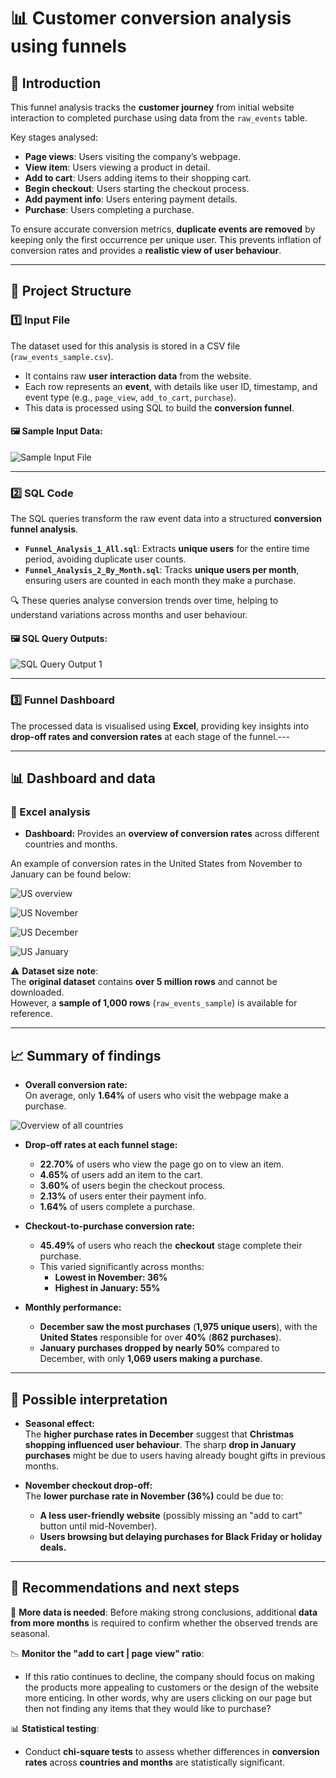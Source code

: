# 📊 Customer conversion analysis using funnels

## 📌 Introduction
This funnel analysis tracks the **customer journey** from initial website interaction to completed purchase using data from the `raw_events` table.

Key stages analysed:
- **Page views**: Users visiting the company’s webpage.
- **View item**: Users viewing a product in detail.
- **Add to cart**: Users adding items to their shopping cart.
- **Begin checkout**: Users starting the checkout process.
- **Add payment info**: Users entering payment details.
- **Purchase**: Users completing a purchase.

To ensure accurate conversion metrics, **duplicate events are removed** by keeping only the first occurrence per unique user. This prevents inflation of conversion rates and provides a **realistic view of user behaviour**.

---

## 📁 Project Structure

### 1️⃣ Input File
The dataset used for this analysis is stored in a CSV file (`raw_events_sample.csv`).  
- It contains raw **user interaction data** from the website.
- Each row represents an **event**, with details like user ID, timestamp, and event type (e.g., `page_view`, `add_to_cart`, `purchase`).
- This data is processed using SQL to build the **conversion funnel**.

#### 🖼 Sample Input Data:
![Sample Input File](img/raw_events_sample.png)  

---

### 2️⃣ SQL Code
The SQL queries transform the raw event data into a structured **conversion funnel analysis**.

- **`Funnel_Analysis_1_All.sql`**: Extracts **unique users** for the entire time period, avoiding duplicate user counts.
- **`Funnel_Analysis_2_By_Month.sql`**: Tracks **unique users per month**, ensuring users are counted in each month they make a purchase.

🔍 These queries analyse conversion trends over time, helping to understand variations across months and user behaviour.

#### 🖼 SQL Query Outputs:
![SQL Query Output 1](img/funnel_analysis_output_1.png)  
  

---

### 3️⃣ Funnel Dashboard
The processed data is visualised using **Excel**, providing key insights into **drop-off rates and conversion rates** at each stage of the funnel.---

---

## 📊 Dashboard and data

### 📌 Excel analysis
- **Dashboard:** Provides an **overview of conversion rates** across different countries and months.

An example of conversion rates in the United States from November to January can be found below:

![US overview](img/us_overview.png)

![US November](img/us_november.png)

![US December](img/us_december.png)

![US January](img/us_january.png)

⚠ **Dataset size note**:  
The **original dataset** contains **over 5 million rows** and cannot be downloaded.  
However, a **sample of 1,000 rows** (`raw_events_sample`) is available for reference.

---

## 📈 Summary of findings

- **Overall conversion rate:**  
  On average, only **1.64%** of users who visit the webpage make a purchase.

![Overview of all countries](img/Overview_all_countries.png)

- **Drop-off rates at each funnel stage:**  
  - **22.70%** of users who view the page go on to view an item.
  - **4.65%** of users add an item to the cart.
  - **3.60%** of users begin the checkout process.
  - **2.13%** of users enter their payment info.
  - **1.64%** of users complete a purchase.

- **Checkout-to-purchase conversion rate:**  
  - **45.49%** of users who reach the **checkout** stage complete their purchase.
  - This varied significantly across months:
    - **Lowest in November: 36%**
    - **Highest in January: 55%**

- **Monthly performance:**  
  - **December saw the most purchases** (**1,975 unique users**), with the **United States** responsible for over **40%** (**862 purchases**).
  - **January purchases dropped by nearly 50%** compared to December, with only **1,069 users making a purchase**.

---

## 🔎 Possible interpretation

- **Seasonal effect:**  
  The **higher purchase rates in December** suggest that **Christmas shopping influenced user behaviour**. The sharp **drop in January purchases** might be due to users having already bought gifts in previous months.

- **November checkout drop-off:**  
  The **lower purchase rate in November (36%)** could be due to:
  - **A less user-friendly website** (possibly missing an "add to cart" button until mid-November).
  - **Users browsing but delaying purchases for Black Friday or holiday deals.**

---

## 🔬 Recommendations and next steps

🚀 **More data is needed**: Before making strong conclusions, additional **data from more months** is required to confirm whether the observed trends are seasonal.

📉 **Monitor the "add to cart | page view" ratio**:  
- If this ratio continues to decline, the company should focus on making the products more appealing to customers or the design of the website more enticing. In other words, why are users clicking on our page but then not finding any items that they would like to purchase?

📊 **Statistical testing**:  
- Conduct **chi-square tests** to assess whether differences in **conversion rates** across **countries and months** are statistically significant.
